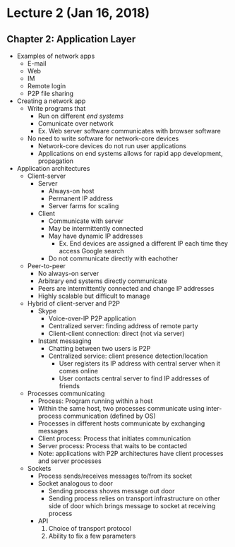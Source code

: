 # Lecture 2 (Jan 16, 2018)
## Chapter 2: Application Layer
* Examples of network apps
  * E-mail
  * Web
  * IM
  * Remote login
  * P2P file sharing
* Creating a network app
  * Write programs that
    * Run on different *end systems*
    * Comunicate over network
    * Ex. Web server software communicates with browser software
  * No need to write software for network-core devices
    * Network-core devices do not run user applications
    * Applications on end systems allows for rapid app development, propagation
* Application architectures
  * Client-server
    * Server
      * Always-on host
      * Permanent IP address
      * Server farms for scaling
    * Client  
      * Communicate with server
      * May be intermittently connected
      * May have dynamic IP addresses
        * Ex. End devices are assigned a different IP each time they access Google search
      * Do not communicate directly with eachother
  * Peer-to-peer
    * No always-on server
    * Arbitrary end systems directly communicate
    * Peers are intermittently connected and change IP addresses
    * Highly scalable but difficult to manage
  * Hybrid of client-server and P2P
    * Skype
      * Voice-over-IP P2P application
      * Centralized server: finding address of remote party
      * Client-client connection: direct (not via server)
    * Instant messaging
      * Chatting between two users is P2P
      * Centralized service: client presence detection/location
        * User registers its IP address with central server when it comes online
        * User contacts central server to find IP addresses of friends
   * Processes communicating
     * Process: Program running within a host
     * Within the same host, two processes communicate using inter-process communication (defined by OS)
     * Processes in different hosts communicate by exchanging messages
     * Client process: Process that initiates communication
     * Server process: Process that waits to be contacted
     * Note: applications with P2P architectures have client processes and server processes
   * Sockets
     * Process sends/receives messages to/from its socket
     * Socket analogous to door
       * Sending process shoves message out door
       * Sending process relies on transport infrastructure on other side of door which brings message to socket at receiving process
     * API
       1. Choice of transport protocol
       2. Ability to fix a few parameters
